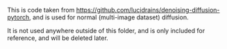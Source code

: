 This is code taken from https://github.com/lucidrains/denoising-diffusion-pytorch, and is used for normal (multi-image dataset) diffusion.

It is not used anywhere outside of this folder, and is only included for reference, and will be deleted later.